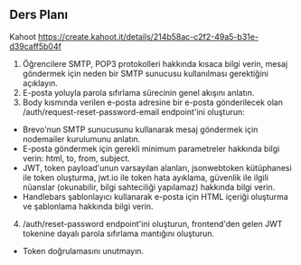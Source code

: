 ## Ders Planı

Kahoot https://create.kahoot.it/details/214b58ac-c2f2-49a5-b31e-d39caff5b04f

1. Öğrencilere SMTP, POP3 protokolleri hakkında kısaca bilgi verin, mesaj göndermek için neden bir SMTP sunucusu kullanılması gerektiğini açıklayın.
2. E-posta yoluyla parola sıfırlama sürecinin genel akışını anlatın.
3. Body kısmında verilen e-posta adresine bir e-posta gönderilecek olan /auth/request-reset-password-email endpoint'ini oluşturun:

- Brevo'nun SMTP sunucusunu kullanarak mesaj göndermek için nodemailer kurulumunu anlatın.
- E-posta göndermek için gerekli minimum parametreler hakkında bilgi verin: html, to, from, subject.
- JWT, token payload'unun varsayılan alanları, jsonwebtoken kütüphanesi ile token oluşturma, jwt.io ile token hata ayıklama, güvenlik ile ilgili nüanslar (okunabilir, bilgi sahteciliği yapılamaz) hakkında bilgi verin.
- Handlebars şablonlayıcı kullanarak e-posta için HTML içeriği oluşturma ve şablonlama hakkında bilgi verin.

4. /auth/reset-password endpoint'ini oluşturun, frontend'den gelen JWT tokenine dayalı parola sıfırlama mantığını oluşturun.

- Token doğrulamasını unutmayın.

